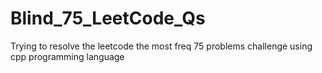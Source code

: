 # Blind_75_LeetCode_Qs
Trying to resolve the leetcode the most freq 75 problems challenge using cpp programming language
